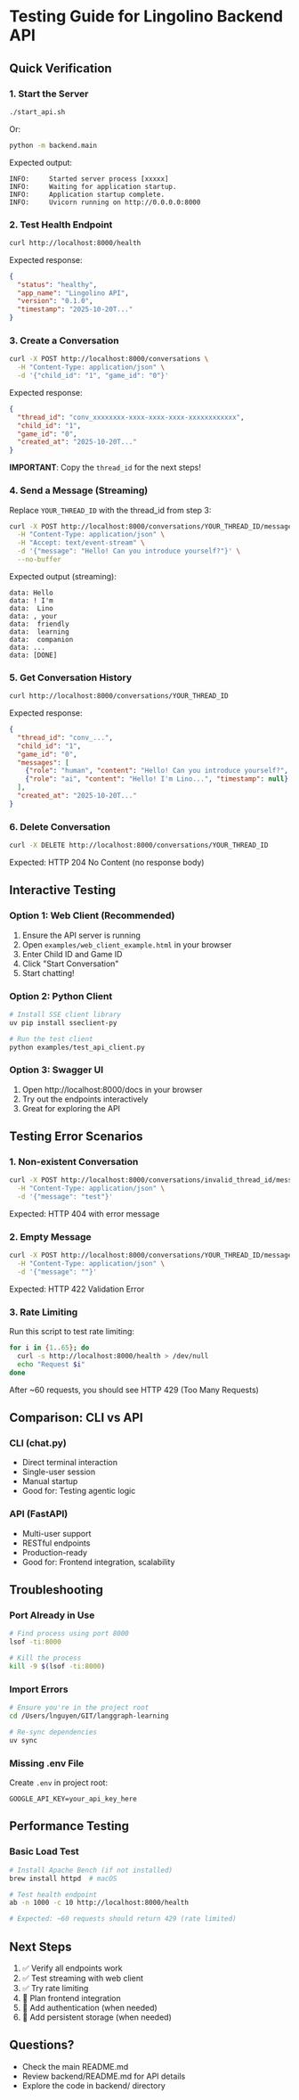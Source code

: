 # Testing Guide for Lingolino Backend API

## Quick Verification

### 1. Start the Server

```bash
./start_api.sh
```

Or:

```bash
python -m backend.main
```

Expected output:
```
INFO:     Started server process [xxxxx]
INFO:     Waiting for application startup.
INFO:     Application startup complete.
INFO:     Uvicorn running on http://0.0.0.0:8000
```

### 2. Test Health Endpoint

```bash
curl http://localhost:8000/health
```

Expected response:
```json
{
  "status": "healthy",
  "app_name": "Lingolino API",
  "version": "0.1.0",
  "timestamp": "2025-10-20T..."
}
```

### 3. Create a Conversation

```bash
curl -X POST http://localhost:8000/conversations \
  -H "Content-Type: application/json" \
  -d '{"child_id": "1", "game_id": "0"}'
```

Expected response:
```json
{
  "thread_id": "conv_xxxxxxxx-xxxx-xxxx-xxxx-xxxxxxxxxxxx",
  "child_id": "1",
  "game_id": "0",
  "created_at": "2025-10-20T..."
}
```

**IMPORTANT**: Copy the `thread_id` for the next steps!

### 4. Send a Message (Streaming)

Replace `YOUR_THREAD_ID` with the thread_id from step 3:

```bash
curl -X POST http://localhost:8000/conversations/YOUR_THREAD_ID/messages \
  -H "Content-Type: application/json" \
  -H "Accept: text/event-stream" \
  -d '{"message": "Hello! Can you introduce yourself?"}' \
  --no-buffer
```

Expected output (streaming):
```
data: Hello
data: ! I'm
data:  Lino
data: , your
data:  friendly
data:  learning
data:  companion
data: ...
data: [DONE]
```

### 5. Get Conversation History

```bash
curl http://localhost:8000/conversations/YOUR_THREAD_ID
```

Expected response:
```json
{
  "thread_id": "conv_...",
  "child_id": "1",
  "game_id": "0",
  "messages": [
    {"role": "human", "content": "Hello! Can you introduce yourself?", "timestamp": null},
    {"role": "ai", "content": "Hello! I'm Lino...", "timestamp": null}
  ],
  "created_at": "2025-10-20T..."
}
```

### 6. Delete Conversation

```bash
curl -X DELETE http://localhost:8000/conversations/YOUR_THREAD_ID
```

Expected: HTTP 204 No Content (no response body)

## Interactive Testing

### Option 1: Web Client (Recommended)

1. Ensure the API server is running
2. Open `examples/web_client_example.html` in your browser
3. Enter Child ID and Game ID
4. Click "Start Conversation"
5. Start chatting!

### Option 2: Python Client

```bash
# Install SSE client library
uv pip install sseclient-py

# Run the test client
python examples/test_api_client.py
```

### Option 3: Swagger UI

1. Open http://localhost:8000/docs in your browser
2. Try out the endpoints interactively
3. Great for exploring the API

## Testing Error Scenarios

### 1. Non-existent Conversation

```bash
curl -X POST http://localhost:8000/conversations/invalid_thread_id/messages \
  -H "Content-Type: application/json" \
  -d '{"message": "test"}'
```

Expected: HTTP 404 with error message

### 2. Empty Message

```bash
curl -X POST http://localhost:8000/conversations/YOUR_THREAD_ID/messages \
  -H "Content-Type: application/json" \
  -d '{"message": ""}'
```

Expected: HTTP 422 Validation Error

### 3. Rate Limiting

Run this script to test rate limiting:

```bash
for i in {1..65}; do
  curl -s http://localhost:8000/health > /dev/null
  echo "Request $i"
done
```

After ~60 requests, you should see HTTP 429 (Too Many Requests)

## Comparison: CLI vs API

### CLI (chat.py)
- Direct terminal interaction
- Single-user session
- Manual startup
- Good for: Testing agentic logic

### API (FastAPI)
- Multi-user support
- RESTful endpoints
- Production-ready
- Good for: Frontend integration, scalability

## Troubleshooting

### Port Already in Use

```bash
# Find process using port 8000
lsof -ti:8000

# Kill the process
kill -9 $(lsof -ti:8000)
```

### Import Errors

```bash
# Ensure you're in the project root
cd /Users/lnguyen/GIT/langgraph-learning

# Re-sync dependencies
uv sync
```

### Missing .env File

Create `.env` in project root:

```env
GOOGLE_API_KEY=your_api_key_here
```

## Performance Testing

### Basic Load Test

```bash
# Install Apache Bench (if not installed)
brew install httpd  # macOS

# Test health endpoint
ab -n 1000 -c 10 http://localhost:8000/health

# Expected: ~60 requests should return 429 (rate limited)
```

## Next Steps

1. ✅ Verify all endpoints work
2. ✅ Test streaming with web client
3. ✅ Try rate limiting
4. 📝 Plan frontend integration
5. 🔐 Add authentication (when needed)
6. 💾 Add persistent storage (when needed)

## Questions?

- Check the main README.md
- Review backend/README.md for API details
- Explore the code in backend/ directory


